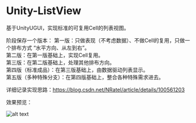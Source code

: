 # Unity-ListView
  基于UnityUGUI，实现标准的可复用Cell的列表视图。  
  
阶段保存一个版本：
  第一版：只做表现（不考虑数据）、不做Cell的复用，只做一个排布方式 “水平方向、从左到右”。  
  第二版：在第一版基础上，实现Cell复用。  
  第三版：在第二版基础上，处理其他排布方向。  
  第四版（标准成品）：在第三版基础上，由数据驱动列表显示。  
  第五版（多种特殊分支）：在第四版基础上，整合各种特殊需求进去。  
 
详细记录实现思路：https://blog.csdn.net/NRatel/article/details/100561203   

效果预览：

![alt text](https://i.imgur.com/wWU7Q6d.png)

